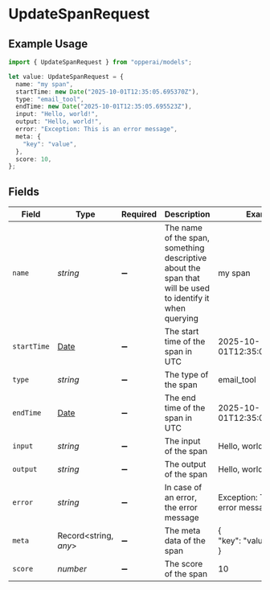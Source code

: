 # UpdateSpanRequest

## Example Usage

```typescript
import { UpdateSpanRequest } from "opperai/models";

let value: UpdateSpanRequest = {
  name: "my span",
  startTime: new Date("2025-10-01T12:35:05.695370Z"),
  type: "email_tool",
  endTime: new Date("2025-10-01T12:35:05.695523Z"),
  input: "Hello, world!",
  output: "Hello, world!",
  error: "Exception: This is an error message",
  meta: {
    "key": "value",
  },
  score: 10,
};
```

## Fields

| Field                                                                                                     | Type                                                                                                      | Required                                                                                                  | Description                                                                                               | Example                                                                                                   |
| --------------------------------------------------------------------------------------------------------- | --------------------------------------------------------------------------------------------------------- | --------------------------------------------------------------------------------------------------------- | --------------------------------------------------------------------------------------------------------- | --------------------------------------------------------------------------------------------------------- |
| `name`                                                                                                    | *string*                                                                                                  | :heavy_minus_sign:                                                                                        | The name of the span, something descriptive about the span that will be used to identify it when querying | my span                                                                                                   |
| `startTime`                                                                                               | [Date](https://developer.mozilla.org/en-US/docs/Web/JavaScript/Reference/Global_Objects/Date)             | :heavy_minus_sign:                                                                                        | The start time of the span in UTC                                                                         | 2025-10-01T12:35:05.695370Z                                                                               |
| `type`                                                                                                    | *string*                                                                                                  | :heavy_minus_sign:                                                                                        | The type of the span                                                                                      | email_tool                                                                                                |
| `endTime`                                                                                                 | [Date](https://developer.mozilla.org/en-US/docs/Web/JavaScript/Reference/Global_Objects/Date)             | :heavy_minus_sign:                                                                                        | The end time of the span in UTC                                                                           | 2025-10-01T12:35:05.695523Z                                                                               |
| `input`                                                                                                   | *string*                                                                                                  | :heavy_minus_sign:                                                                                        | The input of the span                                                                                     | Hello, world!                                                                                             |
| `output`                                                                                                  | *string*                                                                                                  | :heavy_minus_sign:                                                                                        | The output of the span                                                                                    | Hello, world!                                                                                             |
| `error`                                                                                                   | *string*                                                                                                  | :heavy_minus_sign:                                                                                        | In case of an error, the error message                                                                    | Exception: This is an error message                                                                       |
| `meta`                                                                                                    | Record<string, *any*>                                                                                     | :heavy_minus_sign:                                                                                        | The meta data of the span                                                                                 | {<br/>"key": "value"<br/>}                                                                                |
| `score`                                                                                                   | *number*                                                                                                  | :heavy_minus_sign:                                                                                        | The score of the span                                                                                     | 10                                                                                                        |